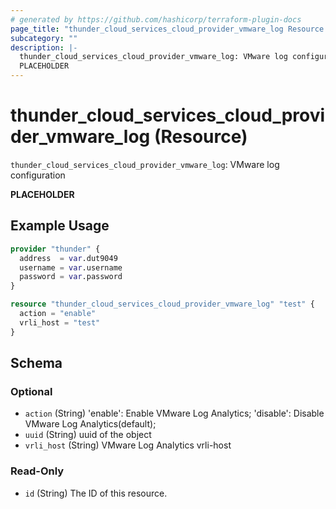 ```yaml
---
# generated by https://github.com/hashicorp/terraform-plugin-docs
page_title: "thunder_cloud_services_cloud_provider_vmware_log Resource - terraform-provider-thunder"
subcategory: ""
description: |-
  thunder_cloud_services_cloud_provider_vmware_log: VMware log configuration
  PLACEHOLDER
---
```


# thunder_cloud_services_cloud_provider_vmware_log (Resource)

`thunder_cloud_services_cloud_provider_vmware_log`: VMware log configuration

__PLACEHOLDER__

## Example Usage

```terraform
provider "thunder" {
  address  = var.dut9049
  username = var.username
  password = var.password
}

resource "thunder_cloud_services_cloud_provider_vmware_log" "test" {
  action = "enable"
  vrli_host = "test"
}
```

<!-- schema generated by tfplugindocs -->
## Schema

### Optional

- `action` (String) 'enable': Enable VMware Log Analytics; 'disable': Disable VMware Log Analytics(default);
- `uuid` (String) uuid of the object
- `vrli_host` (String) VMware Log Analytics vrli-host

### Read-Only

- `id` (String) The ID of this resource.


